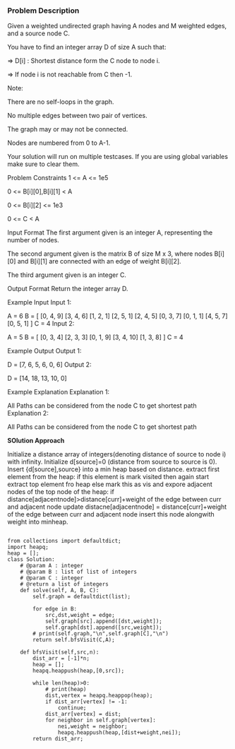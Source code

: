 ### Problem Description


Given a weighted undirected graph having A nodes and M weighted edges, and a source node C.

You have to find an integer array D of size A such that:

=> D[i] : Shortest distance form the C node to node i.

=> If node i is not reachable from C then -1.

Note:

There are no self-loops in the graph.

No multiple edges between two pair of vertices.

The graph may or may not be connected.

Nodes are numbered from 0 to A-1.

Your solution will run on multiple testcases. If you are using global variables make sure to clear them.



Problem Constraints
1 <= A <= 1e5

0 <= B[i][0],B[i][1] < A

0 <= B[i][2] <= 1e3

0 <= C < A



Input Format
The first argument given is an integer A, representing the number of nodes.

The second argument given is the matrix B of size M x 3, where nodes B[i][0] and B[i][1] are connected with an edge of weight B[i][2].

The third argument given is an integer C.



Output Format
Return the integer array D.



Example Input
Input 1:

A = 6
B = [   [0, 4, 9]
        [3, 4, 6] 
        [1, 2, 1] 
        [2, 5, 1] 
        [2, 4, 5] 
        [0, 3, 7] 
        [0, 1, 1] 
        [4, 5, 7] 
        [0, 5, 1] ] 
C = 4
Input 2:

A = 5
B = [   [0, 3, 4]
        [2, 3, 3] 
        [0, 1, 9] 
        [3, 4, 10] 
        [1, 3, 8]  ] 
C = 4


Example Output
Output 1:

D = [7, 6, 5, 6, 0, 6]
Output 2:

D = [14, 18, 13, 10, 0]


Example Explanation
Explanation 1:

 All Paths can be considered from the node C to get shortest path
Explanation 2:

 All Paths can be considered from the node C to get shortest path
 
 
 **SOlution Approach**
 
 Initialize a distance array of integers(denoting distance of source to node i) with infinity.
Initialize d[source]=0 (distance from source to source is 0).
Insert {d[source],source} into a min heap based on distance.
extract first element from the heap:
if this element is mark visited then again start extract top element fro heap
else mark this as vis and expore adjacent nodes of the top node of the heap:
if distance[adjacentnode]>distance[curr]+weight of the edge between curr and adjacent node
update distacne[adjacentnode] = distance[curr]+weight of the edge between curr and adjacent node
insert this node alongwith weight into minheap.


```

from collections import defaultdict;
import heapq;
heap = [];
class Solution:
    # @param A : integer
    # @param B : list of list of integers
    # @param C : integer
    # @return a list of integers
    def solve(self, A, B, C):
        self.graph = defaultdict(list);

        for edge in B:
            src,dst,weight = edge;
            self.graph[src].append([dst,weight]);
            self.graph[dst].append([src,weight]);
        # print(self.graph,"\n",self.graph[C],"\n")
        return self.bfsVisit(C,A);
    
    def bfsVisit(self,src,n):
        dist_arr = [-1]*n;
        heap = [];
        heapq.heappush(heap,[0,src]);

        while len(heap)>0:
            # print(heap)
            dist,vertex = heapq.heappop(heap);
            if dist_arr[vertex] != -1:
                continue;
            dist_arr[vertex] = dist;
            for neighbor in self.graph[vertex]:
                nei,weight = neighbor;
                heapq.heappush(heap,[dist+weight,nei]);
        return dist_arr;



```
